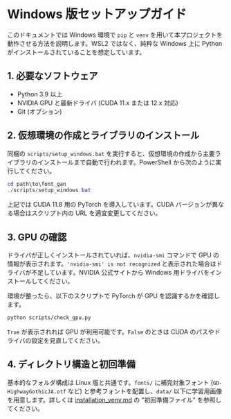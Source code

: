 # Windows 版セットアップガイド

このドキュメントでは Windows 環境で `pip` と `venv` を用いて本プロジェクトを動作させる方法を説明します。WSL2 ではなく、純粋な Windows 上に Python がインストールされていることを想定しています。

## 1. 必要なソフトウェア

- Python 3.9 以上
- NVIDIA GPU と最新ドライバ (CUDA 11.x または 12.x 対応)
- Git (オプション)

## 2. 仮想環境の作成とライブラリのインストール

同梱の `scripts/setup_windows.bat` を実行すると、仮想環境の作成から主要ライブラリのインストールまで自動で行われます。PowerShell から次のように実行してください。

```powershell
cd path\to\font_gan
./scripts/setup_windows.bat
```

上記では CUDA 11.8 用の PyTorch を導入しています。CUDA バージョンが異なる場合はスクリプト内の URL を適宜変更してください。

## 3. GPU の確認

ドライバが正しくインストールされていれば、`nvidia-smi` コマンドで GPU の情報が表示されます。`'nvidia-smi' is not recognized` と表示された場合はドライバが不足しています。NVIDIA 公式サイトから Windows 用ドライバをインストールしてください。

環境が整ったら、以下のスクリプトで PyTorch が GPU を認識するかを確認します。

```bash
python scripts/check_gpu.py
```

`True` が表示されれば GPU が利用可能です。`False` のときは CUDA のパスやドライバの設定を見直してください。

## 4. ディレクトリ構造と初回準備

基本的なフォルダ構成は Linux 版と共通です。`fonts/` に補完対象フォント (`GD-HighwayGothicJA.otf` など) と参考フォントを配置し、`data/` 以下に学習用画像を用意します。詳しくは [installation_venv.md](installation_venv.md) の "初回準備ファイル" を参照してください。
